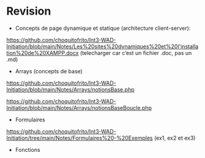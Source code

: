 # Revision

- Concepts de page dynamique et statique (architecture client-server):
   
https://github.com/choquitofrito/Int3-WAD-Initiation/blob/main/Notes/Les%20sites%20dynamiques%20et%20l'installation%20de%20XAMPP.docx
(telecharger car c’est un fichier .doc, pas un .md)

- Arrays (concepts de base)

https://github.com/choquitofrito/Int3-WAD-Initiation/blob/main/Notes/Arrays/notionsBase.php

https://github.com/choquitofrito/Int3-WAD-Initiation/blob/main/Notes/Arrays/notionsBaseBoucle.php

- Formulaires

https://github.com/choquitofrito/Int3-WAD-Initiation/tree/main/Notes/Formulaires%20-%20Exemples (ex1, ex2 et ex3)

- Fonctions

